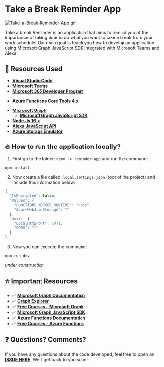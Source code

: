 # Take a Break Reminder App

[![Take-a-Break-Reminder-App.gif](https://i.postimg.cc/brTVktZj/Take-a-Break-Reminder-App.gif)](https://postimg.cc/fSVvhk7H)

Take a break Reminder is an application that aims to remind you of the importance of taking time to do what you want to take a break from your work schedule!
Our main goal is teach you how to develop an application using Microsoft Graph JavaScript SDK integrated with Microsoft Teams and Alexa!

## 🚀 Resources Used

* **[Visual Studio Code](https://code.visualstudio.com/)**
* **[Microsoft Teams](https://www.microsoft.com/en-us/microsoft-teams/download-app?rtc=2)**
* **[Microsoft 365 Developer Program](https://developer.microsoft.com/en-us/microsoft-365/dev-program)**
- **[Azure Functions Core Tools 4.x](https://docs.microsoft.com/en-us/azure/azure-functions/functions-run-local?tabs=v4%2Cwindows%2Ccsharp%2Cportal%2Cbash)**
* **[Microsoft Graph](https://developer.microsoft.com/en-us/graph)**
    * **[Microsoft Graph JavaScript SDK](https://github.com/microsoftgraph/msgraph-sdk-javascript)**
* **[Node.Js 16.x](https://nodejs.org/en/)**
* **[Alexa JavaScript API](https://developer.amazon.com/en-US/docs/alexa/web-api-for-games/alexa-javascript-api.html)**
* **[Azure Storage Emulator](https://azure.microsoft.com/en-us/downloads/)**

## 🔥 How to run the application locally?

1. First go to the folder: `demo -> reminder-app` and run the command:

```bash
npm install
```

2. Now create a file called: `local.settings.json` (root of the project) and include this information below:

```js
{
  "IsEncrypted": false,
  "Values": {
    "FUNCTIONS_WORKER_RUNTIME": "node",
    "AzureWebJobsStorage": ""
  },
  "Host": {
    "LocalHttpPort": 7071,
    "CORS": "*"
  }
}
```

3. Now you can execute the command:

```bash
npm run dev
```

*under construction*

## ⭐️ Important Resources

- ✅ **[Microsoft Graph Documentation](https://docs.microsoft.com/en-us/graph/)**
- ✅ **[Graph Explorer](https://developer.microsoft.com/en-us/graph/graph-explorer)**
- ✅ **[Free Courses - Microsoft Graph](https://docs.microsoft.com/en-us/training/browse/?products=ms-graph&resource_type=learning%20path)**
- ✅ **[Microsoft Graph JavaScript SDK](https://github.com/microsoftgraph/msgraph-sdk-javascript)**
- ✅ **[Azure Functions Documentation](https://docs.microsoft.com/en-us/azure/azure-functions/)**
- ✅ **[Free Courses - Azure Functions](https://docs.microsoft.com/en-us/training/browse/?products=azure-functions)**

## ❓ Questions? Comments? 

If you have any questions about the code developed, feel free to open an **[ISSUE HERE](https://github.com/glaucia86/take-break-reminder-app/issues)**. We'll get back to you soon!
